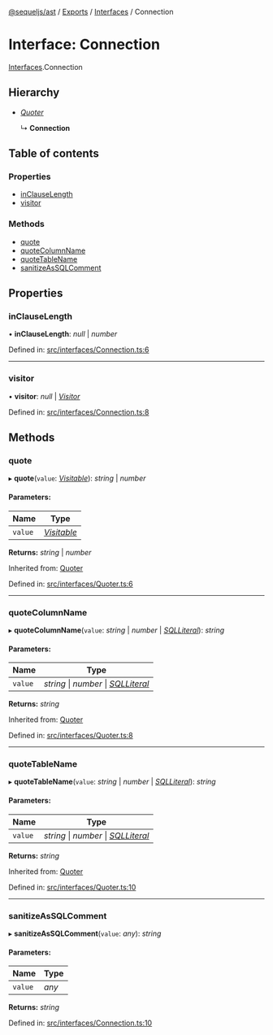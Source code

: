[@sequeljs/ast](../README.md) / [Exports](../modules.md) /
[Interfaces](../modules/interfaces.md) / Connection

# Interface: Connection

[Interfaces](../modules/interfaces.md).Connection

## Hierarchy

- [_Quoter_](interfaces.quoter.md)

  ↳ **Connection**

## Table of contents

### Properties

- [inClauseLength](interfaces.connection.md#inclauselength)
- [visitor](interfaces.connection.md#visitor)

### Methods

- [quote](interfaces.connection.md#quote)
- [quoteColumnName](interfaces.connection.md#quotecolumnname)
- [quoteTableName](interfaces.connection.md#quotetablename)
- [sanitizeAsSQLComment](interfaces.connection.md#sanitizeassqlcomment)

## Properties

### inClauseLength

• **inClauseLength**: _null_ \| _number_

Defined in:
[src/interfaces/Connection.ts:6](https://github.com/sequeljs/ast/blob/8de61b1/src/interfaces/Connection.ts#L6)

---

### visitor

• **visitor**: _null_ \| [_Visitor_](../classes/visitors.visitor.md)

Defined in:
[src/interfaces/Connection.ts:8](https://github.com/sequeljs/ast/blob/8de61b1/src/interfaces/Connection.ts#L8)

## Methods

### quote

▸ **quote**(`value`: [_Visitable_](../modules/visitors.md#visitable)): _string_
\| _number_

#### Parameters:

| Name    | Type                                            |
| ------- | ----------------------------------------------- |
| `value` | [_Visitable_](../modules/visitors.md#visitable) |

**Returns:** _string_ \| _number_

Inherited from: [Quoter](interfaces.quoter.md)

Defined in:
[src/interfaces/Quoter.ts:6](https://github.com/sequeljs/ast/blob/8de61b1/src/interfaces/Quoter.ts#L6)

---

### quoteColumnName

▸ **quoteColumnName**(`value`: _string_ \| _number_ \|
[_SQLLiteral_](../classes/nodes.sqlliteral.md)): _string_

#### Parameters:

| Name    | Type                                                                   |
| ------- | ---------------------------------------------------------------------- |
| `value` | _string_ \| _number_ \| [_SQLLiteral_](../classes/nodes.sqlliteral.md) |

**Returns:** _string_

Inherited from: [Quoter](interfaces.quoter.md)

Defined in:
[src/interfaces/Quoter.ts:8](https://github.com/sequeljs/ast/blob/8de61b1/src/interfaces/Quoter.ts#L8)

---

### quoteTableName

▸ **quoteTableName**(`value`: _string_ \| _number_ \|
[_SQLLiteral_](../classes/nodes.sqlliteral.md)): _string_

#### Parameters:

| Name    | Type                                                                   |
| ------- | ---------------------------------------------------------------------- |
| `value` | _string_ \| _number_ \| [_SQLLiteral_](../classes/nodes.sqlliteral.md) |

**Returns:** _string_

Inherited from: [Quoter](interfaces.quoter.md)

Defined in:
[src/interfaces/Quoter.ts:10](https://github.com/sequeljs/ast/blob/8de61b1/src/interfaces/Quoter.ts#L10)

---

### sanitizeAsSQLComment

▸ **sanitizeAsSQLComment**(`value`: _any_): _string_

#### Parameters:

| Name    | Type  |
| ------- | ----- |
| `value` | _any_ |

**Returns:** _string_

Defined in:
[src/interfaces/Connection.ts:10](https://github.com/sequeljs/ast/blob/8de61b1/src/interfaces/Connection.ts#L10)
